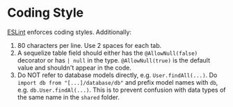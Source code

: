 # Coding Style

[ESLint](../.eslintrc.json) enforces coding styles. Additionally:

1. 80 characters per line. Use 2 spaces for each tab.
1. A sequelize table field should either has the `@AllowNull(false)` decorator or has `| null` in the type. `@AllowNull(true)` is the default value and shouldn't appear in the code.
2. Do NOT refer to database models directly, e.g. `User.findAll(...)`. Do `import db from "[...]/database/db"` 
and prefix model names with `db`, e.g. `db.User.findAl(...)`. This is to prevent confusion with data types of the same
name in the `shared` folder.
